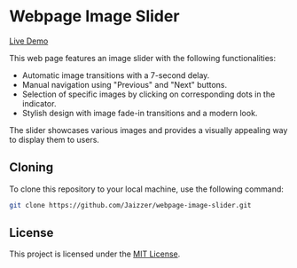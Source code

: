 # Webpage Image Slider

[Live Demo](features)

This web page features an image slider with the following functionalities:

-   Automatic image transitions with a 7-second delay.
-   Manual navigation using "Previous" and "Next" buttons.
-   Selection of specific images by clicking on corresponding dots in the indicator.
-   Stylish design with image fade-in transitions and a modern look.

The slider showcases various images and provides a visually appealing way to display them to users.

## Cloning

To clone this repository to your local machine, use the following command:

```bash
git clone https://github.com/Jaizzer/webpage-image-slider.git
```

## License

This project is licensed under the [MIT License](./LICENSE).
